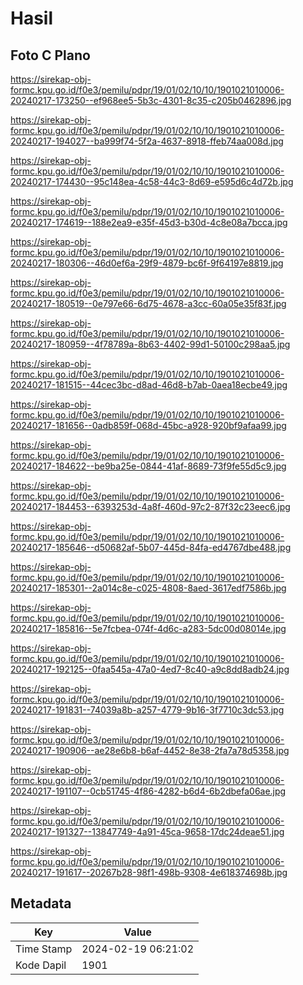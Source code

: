 # Hasil

## Foto C Plano

https://sirekap-obj-formc.kpu.go.id/f0e3/pemilu/pdpr/19/01/02/10/10/1901021010006-20240217-173250--ef968ee5-5b3c-4301-8c35-c205b0462896.jpg

https://sirekap-obj-formc.kpu.go.id/f0e3/pemilu/pdpr/19/01/02/10/10/1901021010006-20240217-194027--ba999f74-5f2a-4637-8918-ffeb74aa008d.jpg

https://sirekap-obj-formc.kpu.go.id/f0e3/pemilu/pdpr/19/01/02/10/10/1901021010006-20240217-174430--95c148ea-4c58-44c3-8d69-e595d6c4d72b.jpg

https://sirekap-obj-formc.kpu.go.id/f0e3/pemilu/pdpr/19/01/02/10/10/1901021010006-20240217-174619--188e2ea9-e35f-45d3-b30d-4c8e08a7bcca.jpg

https://sirekap-obj-formc.kpu.go.id/f0e3/pemilu/pdpr/19/01/02/10/10/1901021010006-20240217-180306--46d0ef6a-29f9-4879-bc6f-9f64197e8819.jpg

https://sirekap-obj-formc.kpu.go.id/f0e3/pemilu/pdpr/19/01/02/10/10/1901021010006-20240217-180519--0e797e66-6d75-4678-a3cc-60a05e35f83f.jpg

https://sirekap-obj-formc.kpu.go.id/f0e3/pemilu/pdpr/19/01/02/10/10/1901021010006-20240217-180959--4f78789a-8b63-4402-99d1-50100c298aa5.jpg

https://sirekap-obj-formc.kpu.go.id/f0e3/pemilu/pdpr/19/01/02/10/10/1901021010006-20240217-181515--44cec3bc-d8ad-46d8-b7ab-0aea18ecbe49.jpg

https://sirekap-obj-formc.kpu.go.id/f0e3/pemilu/pdpr/19/01/02/10/10/1901021010006-20240217-181656--0adb859f-068d-45bc-a928-920bf9afaa99.jpg

https://sirekap-obj-formc.kpu.go.id/f0e3/pemilu/pdpr/19/01/02/10/10/1901021010006-20240217-184622--be9ba25e-0844-41af-8689-73f9fe55d5c9.jpg

https://sirekap-obj-formc.kpu.go.id/f0e3/pemilu/pdpr/19/01/02/10/10/1901021010006-20240217-184453--6393253d-4a8f-460d-97c2-87f32c23eec6.jpg

https://sirekap-obj-formc.kpu.go.id/f0e3/pemilu/pdpr/19/01/02/10/10/1901021010006-20240217-185646--d50682af-5b07-445d-84fa-ed4767dbe488.jpg

https://sirekap-obj-formc.kpu.go.id/f0e3/pemilu/pdpr/19/01/02/10/10/1901021010006-20240217-185301--2a014c8e-c025-4808-8aed-3617edf7586b.jpg

https://sirekap-obj-formc.kpu.go.id/f0e3/pemilu/pdpr/19/01/02/10/10/1901021010006-20240217-185816--5e7fcbea-074f-4d6c-a283-5dc00d08014e.jpg

https://sirekap-obj-formc.kpu.go.id/f0e3/pemilu/pdpr/19/01/02/10/10/1901021010006-20240217-192125--0faa545a-47a0-4ed7-8c40-a9c8dd8adb24.jpg

https://sirekap-obj-formc.kpu.go.id/f0e3/pemilu/pdpr/19/01/02/10/10/1901021010006-20240217-191831--74039a8b-a257-4779-9b16-3f7710c3dc53.jpg

https://sirekap-obj-formc.kpu.go.id/f0e3/pemilu/pdpr/19/01/02/10/10/1901021010006-20240217-190906--ae28e6b8-b6af-4452-8e38-2fa7a78d5358.jpg

https://sirekap-obj-formc.kpu.go.id/f0e3/pemilu/pdpr/19/01/02/10/10/1901021010006-20240217-191107--0cb51745-4f86-4282-b6d4-6b2dbefa06ae.jpg

https://sirekap-obj-formc.kpu.go.id/f0e3/pemilu/pdpr/19/01/02/10/10/1901021010006-20240217-191327--13847749-4a91-45ca-9658-17dc24deae51.jpg

https://sirekap-obj-formc.kpu.go.id/f0e3/pemilu/pdpr/19/01/02/10/10/1901021010006-20240217-191617--20267b28-98f1-498b-9308-4e618374698b.jpg


## Metadata

| Key        | Value               |
| ---------- | ------------------- |
| Time Stamp | 2024-02-19 06:21:02 |
| Kode Dapil | 1901                |



